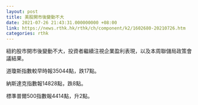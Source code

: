 ```yaml
---
layout: post
title: 美股開市後變動不大
date: 2021-07-26 21:43:31.000000000 +08:00
link: https://news.rthk.hk/rthk/ch/component/k2/1602680-20210726.htm
categories: rthk
---
```


紐約股市開市後變動不大，投資者繼續注視企業盈利表現，以及本周聯儲局政策會議結果。

道瓊斯指數較早時報35044點，跌17點。

納斯達克指數報14828點，跌8點。

標準普爾500指數報4414點，升2點。
